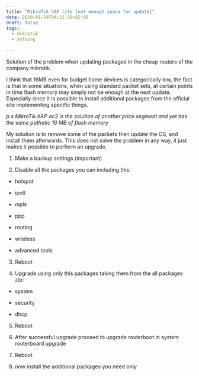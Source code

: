 ```yaml
---
title: "MikroTik hAP lite [not enough space for update]"
date: 2020-01-29T04:21:18+02:00
draft: false
tags:
  - mikrotik
  - solving
    
---
```




 Solution of the problem when updating packages in the cheap routers of the company mikrotik.

I think that 16MB even for budget home devices is categorically low, the fact is that in some situations, when using standard packet sets, at certain points in time flash memory may simply not be enough at the next update. Especially since it is possible to install additional packages from the official site implementing specific things.

*p.s MikroTik hAP ac2 is the solution of another price segment and yet has the same pathetic 16 MB of flash memory*

My solution is to remove some of the packets then update the OS, and install them afterwards. This does not solve the problem in any way, it just makes it possible to perform an upgrade.

1. Make a backup settings (important)

2. Disable all the packages you can including this:

- hotspot

- ipv6

- mpls

- ppp

- routing

- wireless

- advanced tools

3. Reboot

4. Upgrade using only this packages taking them from the all packages zip:

- system

- security

- dhcp

5. Reboot

6. After successful upgrade proceed to upgrade routerboot in system routerboard upgrade

7. Reboot

8. now install the additional packages you need only
